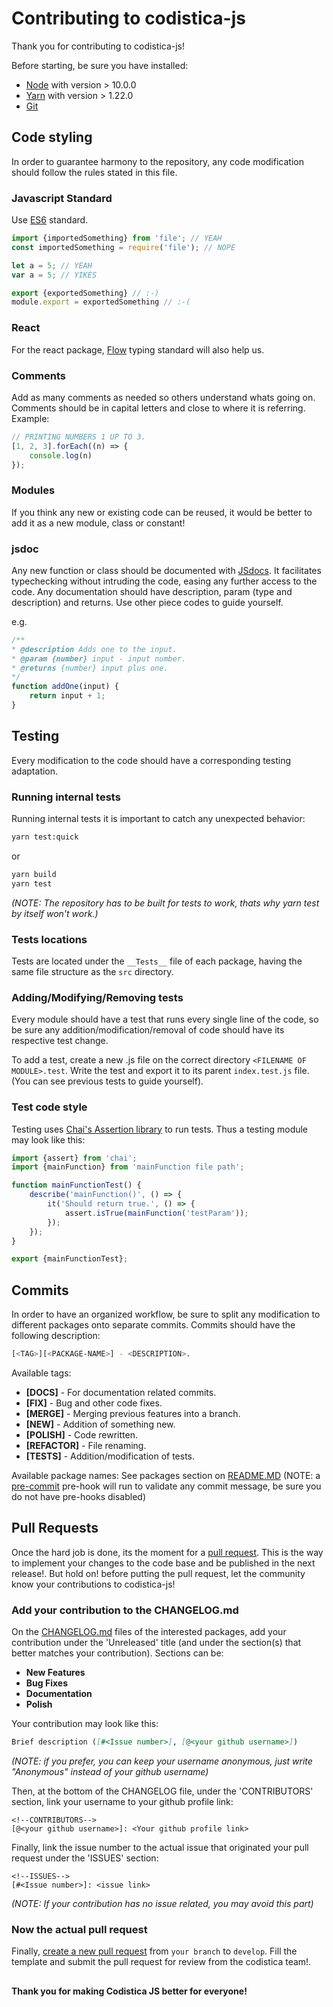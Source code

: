 <!--TODO: -->

# Contributing to codistica-js
Thank you for contributing to codistica-js!

Before starting, be sure you have installed:
* [Node][node-url] with version > 10.0.0
* [Yarn][yarn-url] with version > 1.22.0
* [Git][git-url]


## Code styling
In order to guarantee harmony to the repository, 
any code modification should follow the rules stated in this file.

### Javascript Standard
Use [ES6][es6-url] standard.
```js
import {importedSomething} from 'file'; // YEAH
const importedSomething = require('file'); // NOPE

let a = 5; // YEAH
var a = 5; // YIKES

export {exportedSomething} // :-)
module.export = exportedSomething // :-(
```

### React
For the react package, [Flow][flow-url] typing standard will also help us.

### Comments
Add as many comments as needed so others understand whats going on. 
Comments should be in capital letters and close to where it is referring. 
Example:
```js
// PRINTING NUMBERS 1 UP TO 3.
[1, 2, 3].forEach((n) => {
    console.log(n)
});
```

### Modules

If you think any new or existing code can be reused, 
it would be better to add it as a new module, class or constant!

### jsdoc

Any new function or class should be documented with [JSdocs][jsdoc-url]. It facilitates typechecking without 
intruding the code, easing any further access to the code. 
Any documentation should have description, param (type and description) and returns.
Use other piece codes to guide yourself.

e.g.
```js
/**
* @description Adds one to the input.
* @param {number} input - input number.
* @returns {number} input plus one.
*/
function addOne(input) {
    return input + 1;
}
```

## Testing
Every modification to the code should have a corresponding testing adaptation.

### Running internal tests
Running internal tests it is important to catch any unexpected behavior:
```bash
yarn test:quick
```
or
```bash
yarn build
yarn test
```
*(NOTE: The repository has to be built for tests to work, thats why
yarn test by itself won't work.)*

### Tests locations 
Tests are located under the ```__Tests__``` file of each package, having the same
file structure as the ```src``` directory.

### Adding/Modifying/Removing tests
Every module should have a test that runs every single line of the code, so be sure 
any addition/modification/removal of code should have its respective test change.

To add a test, create a new .js file on the correct directory 
```<FILENAME OF MODULE>.test```. Write the test and export it to its parent
```index.test.js``` file. (You can see previous tests to guide yourself).

### Test code style
Testing uses [Chai's Assertion library][chai-url] to run tests. 
Thus a testing module may look like this:

```js
import {assert} from 'chai';
import {mainFunction} from 'mainFunction file path';

function mainFunctionTest() {
    describe('mainFunction()', () => {
        it('Should return true.', () => {
            assert.isTrue(mainFunction('testParam'));
        });
    });
}

export {mainFunctionTest};

```

## Commits
In order to have an organized workflow, be sure to split any modification to different
packages onto separate commits. 
Commits should have the following description:
```bash
[<TAG>][<PACKAGE-NAME>] - <DESCRIPTION>.
```
Available tags:
* <b>[DOCS]</b> - For documentation related commits.
* <b>[FIX]</b> - Bug and other code fixes.
* <b>[MERGE]</b> - Merging previous features into a branch.
* <b>[NEW]</b> - Addition of something new.
* <b>[POLISH]</b> - Code rewritten.
* <b>[REFACTOR]</b> - File renaming.
* <b>[TESTS]</b> - Addition/modification of tests.

Available package names:
See packages section on [README.MD][readme-url]
(NOTE: a [pre-commit][githooks-url] pre-hook will run to validate any commit message,
be sure you do not have pre-hooks disabled)

## Pull Requests

Once the hard job is done, its the moment for a [pull request][pull-request-url]. 
This is the way to implement your changes to the code base and be published in
the next release!. But hold on! before putting the pull request, let the community
know your contributions to codistica-js!

### Add your contribution to the CHANGELOG.md
On the [CHANGELOG.md][changelog-url] files of the interested packages,
add your contribution under the 
'Unreleased' title (and under the section(s) that better matches your contribution).
Sections can be:
* **New Features**
* **Bug Fixes**
* **Documentation**
* **Polish**

Your contribution may look like this:
```md
Brief description ([#<Issue number>], [@<your github username>])
```
*(NOTE: if you prefer, you can keep your username anonymous, just write 
"Anonymous" instead of your github username)*

Then, at the bottom of the CHANGELOG file, under the 'CONTRIBUTORS' section,
link your username to your github profile link:

```
<!--CONTRIBUTORS-->
[@<your github username>]: <Your github profile link>
```

Finally, link the issue number to the actual issue that originated your pull
request under the 'ISSUES' section:

```
<!--ISSUES-->
[#<Issue number>]: <issue link>
```
*(NOTE: If your contribution has no issue related, you may avoid this part)*


### Now the actual pull request

Finally, [create a new pull request][codistica-pr-url] from `your branch` to `develop`.
Fill the template and submit the pull request for review from the codistica team!.


##
#### Thank you for making Codistica JS better for everyone!



<!--EXTERNAL LINKS-->
[chai-url]: https://www.chaijs.com/api/assert/
[changelog-url]: https://github.com/codistica/codistica-js/blob/develop/CHANGELOG.md
[codistica-pr-url]: https://github.com/codistica/codistica-js/pulls
[es6-url]: http://es6-features.org/
[flow-url]: https://flow.org/en/
[git-url]: https://git-scm.com/
[githooks-url]: https://githooks.com/
[jsdoc-url]: https://jsdoc.app/
[node-url]: https://nodejs.org/en/
[pull-request-url]: https://help.github.com/en/github/collaborating-with-issues-and-pull-requests/about-pull-requests
[readme-url]: https://github.com/codistica/codistica-js/blob/develop/README.md
[webstorm-url]: https://www.jetbrains.com/webstorm/
[yarn-url]: https://yarnpkg.com/
